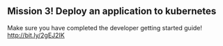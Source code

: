 ## Mission 3! Deploy an application to kubernetes
Make sure you have completed the developer getting started guide!​ http://bit.ly/2gEJ2IK

​

